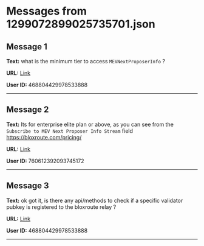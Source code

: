 # Messages from 1299072899025735701.json

## Message 1

**Text:** what is the minimum tier to access `MEVNextProposerInfo` ?

**URL:** [Link](https://discord.com/channels/638409433860407300/638409433860407302/1299072899025735701)

**User ID:** 468804429978533888

---

## Message 2

**Text:** Its for enterprise elite plan or above, as you can see from the `Subscribe to MEV Next Proposer Info Stream` field https://bloxroute.com/pricing/

**URL:** [Link](https://discord.com/channels/638409433860407300/638409433860407302/1299085872976629761)

**User ID:** 760612392093745172

---

## Message 3

**Text:** ok got it, is there any api/methods to check if a specific validator pubkey is registered to the bloxroute relay ?

**URL:** [Link](https://discord.com/channels/638409433860407300/638409433860407302/1299113053635215382)

**User ID:** 468804429978533888

---

